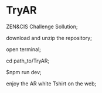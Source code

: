 # TryAR
ZEN&CIS Challenge Sollution;

download and unzip the repository;

open terminal;

cd path_to/TryAR;

$npm run dev;

enjoy the AR white Tshirt on the web;
